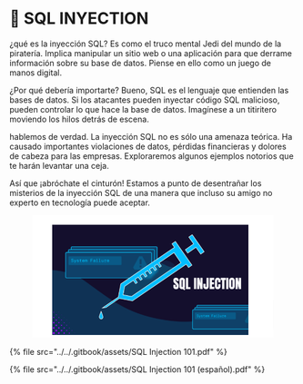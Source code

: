 # 💉 SQL INYECTION

¿qué es la inyección SQL? Es como el truco mental Jedi del mundo de la piratería. Implica manipular un sitio web o una aplicación para que derrame información sobre su base de datos. Piense en ello como un juego de manos digital.

¿Por qué debería importarte? Bueno, SQL es el lenguaje que entienden las bases de datos. Si los atacantes pueden inyectar código SQL malicioso, pueden controlar lo que hace la base de datos. Imagínese a un titiritero moviendo los hilos detrás de escena.

hablemos de verdad. La inyección SQL no es sólo una amenaza teórica. Ha causado importantes violaciones de datos, pérdidas financieras y dolores de cabeza para las empresas. Exploraremos algunos ejemplos notorios que te harán levantar una ceja.

Así que ¡abróchate el cinturón! Estamos a punto de desentrañar los misterios de la inyección SQL de una manera que incluso su amigo no experto en tecnología puede aceptar.



<figure><img src="../../.gitbook/assets/SQL-Injection-101-pdf.png" alt=""><figcaption></figcaption></figure>



{% file src="../../.gitbook/assets/SQL Injection 101.pdf" %}



{% file src="../../.gitbook/assets/SQL Injection 101 (español).pdf" %}
